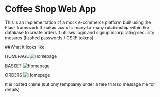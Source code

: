 # Coffee Shop Web App
This is an implementation of a mock e-commerce platform built using the Flask framework
It makes use of a many-to-many relationship within the database to create orders
It utilises login and signup incorpirating secuirity mesures (hashed passwords / CSRF tokens)

##What it looks like

HOMEPAGE
![Homepage](https://github.com/CodeDann/WebApp-CW2/tree/main/README-images/homepage.jpg?raw=true)

BASKET
![Homepage](https://github.com/CodeDann/CoffeeShop-WebApp/blob/main/README-images/basket.jpg?raw=true)

ORDERS
![Homepage](https://github.com/CodeDann/CoffeeShop-WebApp/blob/main/README-images/orders.jpg?raw=true)

It is hosted online (but only tempoarily under a free trial so message me for details)
